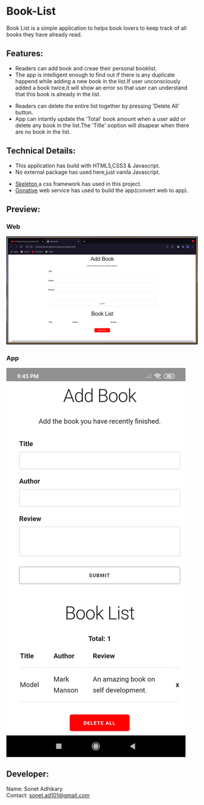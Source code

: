 # Book-List

Book List is a simple application to helps book lovers to keep track of all books they have already read.

## Features:

- Readers can add book and creae their personal booklist.
- The app is intelligent enough to find out if there is any duplicate happend while adding a new book in the list.If user unconsciously added a book twice,it will show an error so that user can understand that this book is already in the list.

* Readers can delete the entire list together by pressing 'Delete All' button.
* App can intantly update the 'Total' book amount when a user add or delete any book in the list.The 'Title' ooption will disapear when there are no book in the list.

## Technical Details:

- This application has build with HTML5,CSS3 & Javascript.
- No external package has used here,just vanila Javascript.

* [Skeleton]('http://getskeleton.com/'),a css framework has used in this project.
* [Gonative]('https://gonative.io/') web service has used to build the app(convert web to app).

## Preview:

### Web

<img title='Web' alt='Web preview' src='web.png'>

### App

<img title='App' alt='App preview' src='mobile.jpg'>

## Developer:

Name: Sonet Adhikary  
Contact: sonet.ad101@gmail.com
